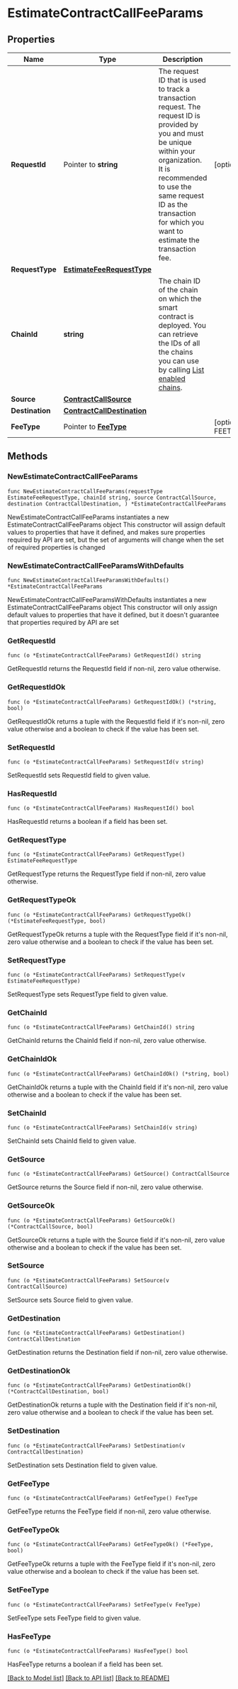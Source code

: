 # EstimateContractCallFeeParams

## Properties

Name | Type | Description | Notes
------------ | ------------- | ------------- | -------------
**RequestId** | Pointer to **string** | The request ID that is used to track a transaction request. The request ID is provided by you and must be unique within your organization. It is recommended to use the same request ID as the transaction for which you want to estimate the transaction fee. | [optional] 
**RequestType** | [**EstimateFeeRequestType**](EstimateFeeRequestType.md) |  | 
**ChainId** | **string** | The chain ID of the chain on which the smart contract is deployed. You can retrieve the IDs of all the chains you can use by calling [List enabled chains](https://www.cobo.com/developers/v2/api-references/wallets/list-enabled-chains). | 
**Source** | [**ContractCallSource**](ContractCallSource.md) |  | 
**Destination** | [**ContractCallDestination**](ContractCallDestination.md) |  | 
**FeeType** | Pointer to [**FeeType**](FeeType.md) |  | [optional] [default to FEETYPE_EVM_EIP_1559]

## Methods

### NewEstimateContractCallFeeParams

`func NewEstimateContractCallFeeParams(requestType EstimateFeeRequestType, chainId string, source ContractCallSource, destination ContractCallDestination, ) *EstimateContractCallFeeParams`

NewEstimateContractCallFeeParams instantiates a new EstimateContractCallFeeParams object
This constructor will assign default values to properties that have it defined,
and makes sure properties required by API are set, but the set of arguments
will change when the set of required properties is changed

### NewEstimateContractCallFeeParamsWithDefaults

`func NewEstimateContractCallFeeParamsWithDefaults() *EstimateContractCallFeeParams`

NewEstimateContractCallFeeParamsWithDefaults instantiates a new EstimateContractCallFeeParams object
This constructor will only assign default values to properties that have it defined,
but it doesn't guarantee that properties required by API are set

### GetRequestId

`func (o *EstimateContractCallFeeParams) GetRequestId() string`

GetRequestId returns the RequestId field if non-nil, zero value otherwise.

### GetRequestIdOk

`func (o *EstimateContractCallFeeParams) GetRequestIdOk() (*string, bool)`

GetRequestIdOk returns a tuple with the RequestId field if it's non-nil, zero value otherwise
and a boolean to check if the value has been set.

### SetRequestId

`func (o *EstimateContractCallFeeParams) SetRequestId(v string)`

SetRequestId sets RequestId field to given value.

### HasRequestId

`func (o *EstimateContractCallFeeParams) HasRequestId() bool`

HasRequestId returns a boolean if a field has been set.

### GetRequestType

`func (o *EstimateContractCallFeeParams) GetRequestType() EstimateFeeRequestType`

GetRequestType returns the RequestType field if non-nil, zero value otherwise.

### GetRequestTypeOk

`func (o *EstimateContractCallFeeParams) GetRequestTypeOk() (*EstimateFeeRequestType, bool)`

GetRequestTypeOk returns a tuple with the RequestType field if it's non-nil, zero value otherwise
and a boolean to check if the value has been set.

### SetRequestType

`func (o *EstimateContractCallFeeParams) SetRequestType(v EstimateFeeRequestType)`

SetRequestType sets RequestType field to given value.


### GetChainId

`func (o *EstimateContractCallFeeParams) GetChainId() string`

GetChainId returns the ChainId field if non-nil, zero value otherwise.

### GetChainIdOk

`func (o *EstimateContractCallFeeParams) GetChainIdOk() (*string, bool)`

GetChainIdOk returns a tuple with the ChainId field if it's non-nil, zero value otherwise
and a boolean to check if the value has been set.

### SetChainId

`func (o *EstimateContractCallFeeParams) SetChainId(v string)`

SetChainId sets ChainId field to given value.


### GetSource

`func (o *EstimateContractCallFeeParams) GetSource() ContractCallSource`

GetSource returns the Source field if non-nil, zero value otherwise.

### GetSourceOk

`func (o *EstimateContractCallFeeParams) GetSourceOk() (*ContractCallSource, bool)`

GetSourceOk returns a tuple with the Source field if it's non-nil, zero value otherwise
and a boolean to check if the value has been set.

### SetSource

`func (o *EstimateContractCallFeeParams) SetSource(v ContractCallSource)`

SetSource sets Source field to given value.


### GetDestination

`func (o *EstimateContractCallFeeParams) GetDestination() ContractCallDestination`

GetDestination returns the Destination field if non-nil, zero value otherwise.

### GetDestinationOk

`func (o *EstimateContractCallFeeParams) GetDestinationOk() (*ContractCallDestination, bool)`

GetDestinationOk returns a tuple with the Destination field if it's non-nil, zero value otherwise
and a boolean to check if the value has been set.

### SetDestination

`func (o *EstimateContractCallFeeParams) SetDestination(v ContractCallDestination)`

SetDestination sets Destination field to given value.


### GetFeeType

`func (o *EstimateContractCallFeeParams) GetFeeType() FeeType`

GetFeeType returns the FeeType field if non-nil, zero value otherwise.

### GetFeeTypeOk

`func (o *EstimateContractCallFeeParams) GetFeeTypeOk() (*FeeType, bool)`

GetFeeTypeOk returns a tuple with the FeeType field if it's non-nil, zero value otherwise
and a boolean to check if the value has been set.

### SetFeeType

`func (o *EstimateContractCallFeeParams) SetFeeType(v FeeType)`

SetFeeType sets FeeType field to given value.

### HasFeeType

`func (o *EstimateContractCallFeeParams) HasFeeType() bool`

HasFeeType returns a boolean if a field has been set.


[[Back to Model list]](../README.md#documentation-for-models) [[Back to API list]](../README.md#documentation-for-api-endpoints) [[Back to README]](../README.md)


